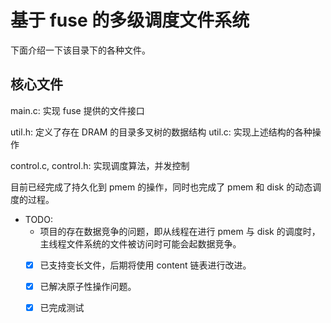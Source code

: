 # 基于 fuse 的多级调度文件系统

下面介绍一下该目录下的各种文件。

## 核心文件

main.c: 实现 fuse 提供的文件接口

util.h: 定义了存在 DRAM 的目录多叉树的数据结构
util.c: 实现上述结构的各种操作 

control.c, control.h: 实现调度算法，并发控制

目前已经完成了持久化到 pmem 的操作，同时也完成了 pmem 和 disk 的动态调度的过程。

- TODO: 
    - 项目的存在数据竞争的问题，即从线程在进行 pmem 与 disk 的调度时，主线程文件系统的文件被访问时可能会起数据竞争。
    - [x] 已支持变长文件，后期将使用 content 链表进行改进。
    - [x] 已解决原子性操作问题。
    - [x] 已完成测试

